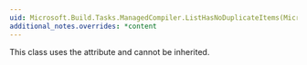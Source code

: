 ```yaml
---
uid: Microsoft.Build.Tasks.ManagedCompiler.ListHasNoDuplicateItems(Microsoft.Build.Framework.ITaskItem[],System.String)
additional_notes.overrides: *content
---
```


<p>This class uses the <xref href="System.Security.Permissions.StrongNameIdentityPermissionAttribute"></xref> attribute and cannot be inherited.</p>


